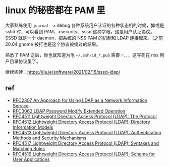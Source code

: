 # linux 的秘密都在 PAM 里

大家熟练使用 `journal -x` debug 各种系统用户认证的各种状态机的时候，抑或是 sshd 时，可以看到 PAM、xsecurity、sssd 这种字眼，这是用户认证协议。SSSD 就是一个 daemon，把系统的 NSS PAM 的机制和 LDAP 连接起来。（之前 20.04 gnome 被打也是这个协议被绕过的结果。

熟悉了 PAM 之后，你也就知道为毛 `~/.ssh/id_*.pub` 需要 `r..`，这写死在 nss 用户目录协议里了。

继续阅读：https://jia.je/software/2021/02/15/sssd-ldap/

## ref
- [RFC2307 An Approach for Using LDAP as a Network Information Service](https://tools.ietf.org/html/rfc2307)
- [RFC3062 LDAP Password Modify Extended Operation](https://tools.ietf.org/html/rfc3062)
- [RFC4511 Lightweight Directory Access Protocol (LDAP): The Protocol](https://tools.ietf.org/html/rfc4511)
- [RFC4512 Lightweight Directory Access Protocol (LDAP): Directory Information Models](https://tools.ietf.org/html/rfc4512)
- [RFC4513 Lightweight Directory Access Protocol (LDAP): Authentication Methods and Security Mechanisms](https://tools.ietf.org/html/rfc4513)
- [RFC4517 Lightweight Directory Access Protocol (LDAP): Syntaxes and Matching Rules](https://tools.ietf.org/html/rfc4517)
- [RFC4519 Lightweight Directory Access Protocol (LDAP): Schema for User Applications](https://tools.ietf.org/html/rfc4519)

